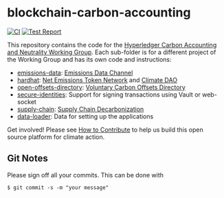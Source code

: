 # blockchain-carbon-accounting

[![CI](https://github.com/hyperledger-labs/blockchain-carbon-accounting/actions/workflows/ci.yml/badge.svg)](https://github.com/hyperledger-labs/blockchain-carbon-accounting/actions/workflows/ci.yml)
[![Test Report](https://github.com/hyperledger-labs/blockchain-carbon-accounting/actions/workflows/test-report.yml/badge.svg)](https://github.com/hyperledger-labs/blockchain-carbon-accounting/actions/workflows/test-report.yml)

This repository contains the code for the [Hyperledger Carbon Accounting and Neutrality Working Group](https://wiki.hyperledger.org/display/CASIG/Carbon+Accounting+and+Certification+Working+Group). Each
sub-folder is for a different project of the Working Group and has its own code and instructions:

- [emissions-data](emissions-data/README.md): [Emissions Data Channel](https://wiki.hyperledger.org/display/CASIG/Emissions+Data+Channel)
- [hardhat](hardhat/README.md): [Net Emissions Token Network](https://wiki.hyperledger.org/display/CASIG/Emissions+Tokens+Network) and [Climate DAO](https://wiki.hyperledger.org/display/CASIG/DAO)
- [open-offsets-directory](open-offsets-directory/README.md): [Voluntary Carbon Offsets Directory](https://wiki.hyperledger.org/display/CASIG/Voluntary+Carbon+Offsets+Directory+Research)
- [secure-identities](secure-identities/README.md): Support for signing transactions using Vault or web-socket
- [supply-chain](app/supply-chain/README.md): [Supply Chain Decarbonization](https://wiki.hyperledger.org/display/CASIG/Supply+Chain+Decarbonization)
- [data-loader](app/data-loader/README.md): Data for setting up the applications

Get involved!  Please see [How to Contribute](https://wiki.hyperledger.org/display/CASIG/How+to+Contribute) to help us build this open source platform for climate action.

## Git Notes

Please sign off all your commits. This can be done with

    $ git commit -s -m "your message"

